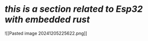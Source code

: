 # __*this is a section related to Esp32 with embedded rust*__ 

![[Pasted image 20241205225622.png]]
